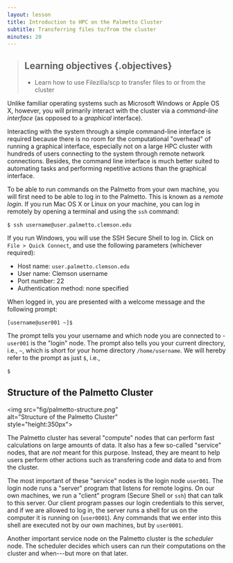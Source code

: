 ```yaml
---
layout: lesson
title: Introduction to HPC on the Palmetto Cluster
subtitle: Transferring files to/from the cluster
minutes: 20
---
```


> ## Learning objectives {.objectives}
> * Learn how to use Filezilla/scp to transfer files
    to or from the cluster

Unlike familiar operating systems such as
Microsoft Windows or Apple OS X, however,
you will primarily interact with the cluster via
a *command-line interface*
(as opposed to a *graphical* interface).

Interacting with the system through a simple command-line interface
is required because there is no room for the
computational "overhead" of running a graphical interface,
especially not on a large HPC cluster with
hundreds of users connecting to the system through
remote network connections.
Besides, the command line interface is much better suited
to automating tasks and performing repetitive actions
than the graphical interface.

To be able to run commands on the Palmetto from your own machine,
you will first need to be able to log in to the Palmetto.
This is known as a *remote login*.
If you run Mac OS X or Linux on your machine,
you can log in remotely by opening a terminal
and using the `ssh` command:

~~~{.bash}
$ ssh username@user.palmetto.clemson.edu
~~~

If you run Windows,
you will use the SSH Secure Shell to log in.
Click on  `File > Quick Connect`,
and use the following parameters (whichever required):

* Host name: `user.palmetto.clemson.edu`  
* User name: Clemson username   
* Port number: 22  
* Authentication method: none specified

When logged in,
you are presented with a welcome message
and the following prompt:

~~~{.bash}
[username@user001 ~]$ 
~~~

The prompt tells you your username and which node
you are connected to -
`user001` is the "login" node.
The prompt also tells you your current directory,
i.e., `~`, which is short for your home directory `/home/username`.
We will hereby refer to the prompt as just `$`, i.e.,

~~~{.bash}
$ 
~~~

## Structure of the Palmetto Cluster

<img src="fig/palmetto-structure.png" \
     alt="Structure of the Palmetto Cluster" \
     style="height:350px">

The Palmetto cluster has several "compute" nodes
that can perform fast calculations on large amounts of data.
It also has a few so-called "service" nodes,
that are *not* meant for this purpose.
Instead, they are meant to help users perform other actions
such as transfering code and data to and from the cluster.

The most important of these "service" nodes is
the login node `user001`.
The login node runs a "server" program
that listens for remote logins.
On our own machines, we run a "client" program
(Secure Shell or `ssh`) that can talk to this server.
Our client program passes our login credentials to this server,
and if we are allowed to log in,
the server runs a shell for us on the computer
it is running on (`user0001`).
Any commands that we enter into this shell
are executed not by our own machines,
but by `user0001`.

Another important service node on the Palmetto cluster
is the *scheduler* node.
The scheduler decides which
users can run their computations on the cluster and when---but
more on that later.
